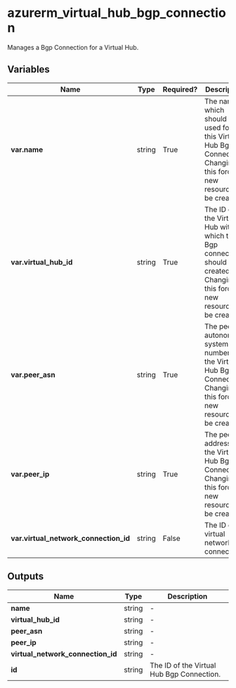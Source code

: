 # azurerm_virtual_hub_bgp_connection

Manages a Bgp Connection for a Virtual Hub.

## Variables

| Name | Type | Required? |  Description |
| ---- | ---- | --------- |  ----------- |
| **var.name** | string | True | The name which should be used for this Virtual Hub Bgp Connection. Changing this forces a new resource to be created. | 
| **var.virtual_hub_id** | string | True | The ID of the Virtual Hub within which this Bgp connection should be created. Changing this forces a new resource to be created. | 
| **var.peer_asn** | string | True | The peer autonomous system number for the Virtual Hub Bgp Connection. Changing this forces a new resource to be created. | 
| **var.peer_ip** | string | True | The peer IP address for the Virtual Hub Bgp Connection. Changing this forces a new resource to be created. | 
| **var.virtual_network_connection_id** | string | False | The ID of virtual network connection. | 



## Outputs

| Name | Type | Description |
| ---- | ---- | --------- | 
| **name** | string  | - | 
| **virtual_hub_id** | string  | - | 
| **peer_asn** | string  | - | 
| **peer_ip** | string  | - | 
| **virtual_network_connection_id** | string  | - | 
| **id** | string  | The ID of the Virtual Hub Bgp Connection. | 